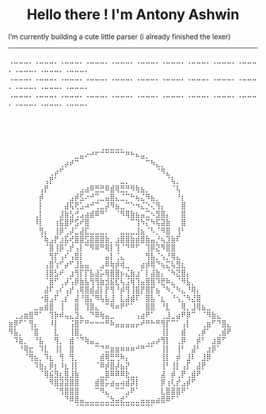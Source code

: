 <h1 align="center">Hello there ! I'm Antony Ashwin </h1>

I’m currently building a cute little parser (i already finished the lexer)

---------------------------------------------------------------------------------
⢀⣀⣀⣀⡀⢀⣀⣀⣀⡀⢀⣀⣀⣀⡀⢀⣀⣀⣀⡀⢀⣀⣀⣀⡀⢀⣀⣀⣀⡀⢀⣀⣀⣀⡀⢀⣀⣀⣀⡀⢀⣀⣀⣀⡀⢀⣀⣀⣀⡀⢀⣀⣀⣀⡀⢀⣀⣀⣀⡀⢀⣀⣀⣀⡀
⢀⣀⣀⣀⡀⢀⣀⣀⣀⡀⢀⣀⣀⣀⡀⢀⣀⣀⣀⡀⢀⣀⣀⣀⡀⢀⣀⣀⣀⡀⢀⣀⣀⣀⡀⢀⣀⣀⣀⡀⢀⣀⣀⣀⡀⢀⣀⣀⣀⡀⢀⣀⣀⣀⡀⢀⣀⣀⣀⡀⢀⣀⣀⣀⡀
⢀⣀⣀⣀⡀⢀⣀⣀⣀⡀⢀⣀⣀⣀⡀⢀⣀⣀⣀⡀⢀⣀⣀⣀⡀⢀⣀⣀⣀⡀⢀⣀⣀⣀⡀⢀⣀⣀⣀⡀⢀⣀⣀⣀⡀⢀⣀⣀⣀⡀⢀⣀⣀⣀⡀⢀⣀⣀⣀⡀⢀⣀⣀⣀⡀


                                                                                    ⠀⠀⠀⠀⠀⠀⠀⠀⠀⠀⠀⠀⠀⠀⠀⠀⠀⠀
⠀⠀⠀⠀⠀⠀
⠀⠀⠀⠀⠀⠀⠀⠀⠀⠀⠀⠀⠀⠀⠀⠀⠀⠀⢀⣀⣀⣀⡀⠀⠀⠀⠀⠀⠀⠀⠀⠀⠀⠀⠀⠀⠀⠀⠀⠀⠀⠀⠀⠀
⠀⠀⠀⠀⠀⠀⠀⠀⠀⠀⠀⠀⠀⣀⣤⠔⠚⠋⠉⠉⠉⠉⠉⠛⠓⠦⣤⡀⠀⠀⠀⠀⠀⠀⠀⠀⠀⠀⠀⠀⠀⠀⠀⠀
⠀⠀⠀⠀⠀⠀⠀⠀⠀⠀⢀⡴⠞⠉⠀⠀⠀⠀⠀⠀⠀⠀⠀⠀⠀⠀⠀⠉⠳⣄⡀⠀⠀⠀⠀⠀⠀⠀⠀⠀⠀⠀⠀⠀
⠀⠀⠀⠀⠀⠀⠀⠀⢀⡴⠋⠀⠀⠀⠀⠀⠀⠀⠀⠀⠀⠀⠀⠀⠀⠀⠀⠀⠀⠈⠻⣄⠀⠀⠀⠀⠀⠀⠀⠀⠀⠀⠀⠀
⠀⠀⠀⠀⠀⠀⠀⢠⡟⠁⠀⠀⠀⠀⠀⠀⠀⠀⠀⠀⠀⠀⣀⡀⠀⠀⠀⠀⠀⠀⠀⠈⢧⡀⠀⠀⠀⠀⠀⠀⠀⠀⠀⠀
⠀⠀⠀⠀⠀⠀⢠⡟⠀⠀⠀⠀⠀⠀⣠⣴⠿⣛⣛⠿⣾⢿⣛⡛⠻⢷⣦⡀⠀⠀⠀⠀⠈⢧⠀⠀⠀⠀⠀⠀⠀⠀⠀⠀
⠀⠀⠀⠀⠀⠀⡾⠀⠀⠀⠀⠀⣠⡾⣫⠔⠚⢉⣀⣤⣿⣄⣈⡉⠓⢦⣌⠻⣦⡀⠀⠀⠀⠘⡆⠀⠀⠀⠀⠀⠀⠀⠀⠀
⠀⠀⠀⠀⠀⠀⡇⠀⠀⠀⠀⣼⢯⢟⣡⠴⠚⢉⣀⡼⠻⣦⣀⠉⠑⠲⣌⡑⢌⢻⡄⠀⠀⠀⣿⠀⠀⠀⠀⠀⠀⠀⠀⠀
⠀⠀⠀⠀⠀⢀⡇⠀⠀⠀⣸⣷⣣⢚⣠⣴⣾⠿⠛⠁⠀⠈⠻⢿⣷⣦⣤⣉⠢⣻⣿⡄⠀⠀⣿⠀⠀⠀⠀⠀⠀⠀⠀⠀
⠀⠀⠀⠀⠀⠸⡇⠀⠀⢰⣯⣿⠟⣫⠞⣿⠀⠀⠀⠀⠀⠀⠀⠀⠉⢹⠳⡍⠳⢯⣽⣷⠀⠀⣿⠀⠀⠀⠀⠀⠀⠀⠀⠀
⠀⠀⠀⠀⠀⠀⢻⡄⠀⢸⡿⢁⡼⣁⣼⣏⣀⣀⣀⡀⠀⠀⣀⣀⣀⣸⣦⠈⠣⡈⠻⣿⠀⢸⠃⠀⠀⠀⠀⠀⠀⠀⠀⠀
⠀⠀⠀⠀⠀⠀⠈⢷⣠⡟⣰⣯⢞⣿⣿⣫⣿⣿⣿⣷⡀⣰⣿⣿⣷⣾⣿⣷⣤⡘⢦⣹⣷⠏⠀⠀⠀⠀⠀⠀⠀⠀⠀⠀
⠀⠀⠀⠀⠀⠀⠀⠈⣿⢸⡿⢁⡞⢠⡇⠉⠻⠿⠛⢿⡇⢹⠈⠙⠛⠋⠀⢹⡿⣝⠻⣿⣿⠀⠀⠀⠀⠀⠀⠀⠀⠀⠀⠀
⠀⠀⠀⠀⠀⠀⠀⠀⢻⡏⢠⠎⢠⣿⡇⠀⠀⠀⠀⣤⡇⢈⣄⠀⠀⠀⠀⢻⣧⡈⢢⡘⢿⣄⠀⠀⠀⠀⠀⠀⠀⠀⠀⠀
⠀⠀⠀⠀⠀⠀⠀⢠⣿⢱⠋⡴⠋⣸⣧⣤⠀⠀⣠⠿⢷⡾⢾⣀⠀⠀⣴⡾⢿⠙⢦⣍⢧⣻⣆⠀⠀⠀⠀⠀⠀⠀⠀⠀
⠀⠀⠀⠀⠀⠀⠀⢸⣿⣣⠞⠀⣰⢻⡏⡏⣧⣼⡥⢿⣿⣿⡦⣌⣷⣰⠁⡇⣼⣷⡄⠈⠳⣝⣿⡄⠀⠀⠀⠀⠀⠀⠀⠀
⠀⠀⠀⠀⠀⠀⠀⠈⣿⠋⢀⡼⢡⡿⣷⣧⢻⢻⣷⣺⣯⣏⢧⣨⢿⢹⣤⣿⣿⠹⣟⠷⣄⠈⠻⣧⡀⠀⠀⠀⠀⠀⠀⠀
⠀⠀⠀⠀⠀⠀⠀⣼⠏⢠⠎⢠⡞⢠⢿⣿⣾⣼⡇⡟⢻⠘⡾⢻⢸⣿⡟⣿⡏⣦⠈⠳⡈⠳⣄⠘⢿⡄⠀⠀⠀⠀⠀⠀
⠀⠀⠀⠀⠀⠀⠐⣿⣠⠏⢀⡎⠀⣼⠘⣿⡌⠻⢧⣧⣸⠀⣇⣼⣾⠏⠀⣿⣧⠈⣆⠀⠘⢢⡈⠳⣜⣿⠀⠀⠀⠀⠀⠀
⠀⠀⠀⠀⠀⣀⣤⣾⣿⠀⢸⠀⠀⣿⠀⢹⣿⣄⠀⠉⠻⠶⠟⠋⠁⠀⠀⣿⣿⠀⠘⣇⠀⠀⢿⡀⣸⢿⣦⣀⠀⠀⠀⠀
⠀⢀⣠⣶⣿⠛⠁⠀⢹⡷⠾⢤⣄⣹⣄⠀⠙⠿⢷⣤⣀⠀⠀⠀⠀⢠⣴⠟⠁⠀⢀⣸⣀⣴⠟⡿⠉⠀⠈⠻⣷⣄⠀⠀
⣶⡿⠋⠁⢻⡄⠀⠀⠸⡇⠀⠀⢨⣿⠋⠛⠒⠒⠒⠛⠷⣤⣤⣤⣤⡤⠞⠛⠓⠛⢻⡏⠉⠁⢠⡇⠀⠀⢀⣶⠋⠙⣿⣄
⠻⣧⡀⠀⠈⣿⠀⠀⠀⣇⠀⠀⢸⣿⡀⠀⠀⠀⠀⠀⠀⠀⠀⠀⠀⠀⠀⠀⠀⠀⢸⡇⠀⠀⣾⠀⠀⢀⡾⠁⠀⢀⣾⠟
⠀⠹⣷⡀⠀⠘⣧⠀⠀⢻⡀⠀⣾⠈⠙⢷⣤⣀⠀⠀⠀⠀⠀⠀⠀⠀⠀⢀⣠⡴⢻⡇⠀⢀⡿⠀⠀⡾⠃⠀⣰⣿⠋⠀
⠀⠀⠘⢿⣖⠀⠹⣇⠀⢸⡇⠀⣿⠀⠀⠀⠀⠉⠙⣛⣶⣶⠶⠶⠶⠚⠛⠉⠁⠀⢸⡇⠀⢸⠃⠀⣼⠃⠀⣰⡿⠁⠀⠀
⠀⠀⠀⠈⢻⣦⡀⠹⣆⠀⢻⠀⢻⡀⠀⠀⠀⠀⣾⢿⣛⢛⠷⡄⠀⠀⠀⠀⠀⠀⢸⡇⠀⡾⠀⣸⠇⠀⣸⡿⠀⠀⠀⠀
⠀⠀⠀⠀⠀⠹⣷⡄⡿⡆⠸⣆⢸⡇⠀⠀⠀⠈⠿⡾⣿⡼⣦⡝⠀⠀⠀⠀⠀⠀⢸⠃⢸⡇⢠⡏⠀⣼⡟⠀⠀⠀⠀⠀
⠀⠀⠀⠀⠀⠀⠈⢿⣮⣻⣆⣿⣸⣷⠀⠀⠀⠀⣀⣿⠿⠿⠿⣗⣀⡀⠀⠀⠀⠀⣼⠀⡾⢀⡟⢀⣾⠟⠀⠀⠀⠀⠀⠀
⠀⠀⠀⠀⠀⠀⠀⠀⠻⣿⣽⣽⣿⣿⠀⠀⠀⣾⣿⡥⣴⣤⢴⣾⡽⡇⠀⠀⠀⠀⡿⢰⢇⡞⣠⡾⠋⠀⠀⠀⠀⠀⠀⠀
⠀⠀⠀⠀⠀⠀⠀⠀⠀⠈⢻⣿⣿⣿⠀⠀⠀⠉⠻⣄⠀⠉⠉⣠⠟⠁⠀⠀⠀⠀⣇⣿⣿⣿⠟⠁⠀⠀⠀⠀⠀⠀⠀⠀
⠀⠀⠀⠀⠀⠀⠀⠀⠀⠀⠀⠙⠿⣿⣤⣀⣀⣀⣀⣈⣳⣤⣞⣁⣀⣀⣤⣤⣤⣴⣿⠿⠋⠁⠀⠀⠀⠀⠀⠀⠀⠀⠀⠀
⠀⠀⠀⠀⠀⠀⠀⠀⠀⠀⠀⠀⠀⠈⠉⠉⠉⠉⠉⠉⠉⠉⠉⠉⠉⠉⠉⠉⠁⠀⠀⠀⠀⠀⠀⠀⠀⠀⠀⠀⠀⠀⠀⠀⠀
